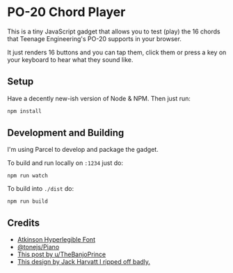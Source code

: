 # PO-20 Chord Player

This is a tiny JavaScript gadget that allows you to test (play) the 16 chords that Teenage Engineering's PO-20 supports in your browser. 

It just renders 16 buttons and you can tap them, click them or press a key on your keyboard to hear what they sound like. 

## Setup
Have a decently new-ish version of Node & NPM. Then just run:
```sh
npm install
```

## Development and Building
I'm using Parcel to develop and package the gadget.

To build and run locally on `:1234` just do: 
```
npm run watch
```

To build into `./dist` do:
```
npm run build
```

## Credits

- [Atkinson Hyperlegible Font](https://brailleinstitute.org/freefont)
- [@tonejs/Piano](https://github.com/tambien/Piano) 
- [This post by u/TheBanjoPrince](https://www.reddit.com/r/pocketoperators/comments/8ctdzv/po20_scale_guide/)
- [This design by Jack Harvatt I ripped off badly.](https://dribbble.com/shots/3639665-Pocket-Operator-20-PO-20)